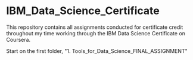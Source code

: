 # IBM_Data_Science_Certificate

This repository contains all assignments conducted for certificate credit throughout my time working through the IBM Data Science Certificate on Coursera.

Start on the first folder, "1. Tools_for_Data_Science_FINAL_ASSIGNMENT"
